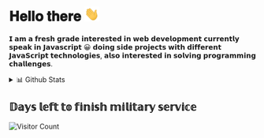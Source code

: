 <h1> 𝐇𝐞𝐥𝐥𝐨 𝐭𝐡𝐞𝐫𝐞 <img src="https://raw.githubusercontent.com/ABSphreak/ABSphreak/master/gifs/Hi.gif" width="30px"></h2>

𝗜 𝗮𝗺 𝗮 𝗳𝗿𝗲𝘀𝗵 𝗴𝗿𝗮𝗱𝗲 𝗶𝗻𝘁𝗲𝗿𝗲𝘀𝘁𝗲𝗱 𝗶𝗻 𝘄𝗲𝗯 𝗱𝗲𝘃𝗲𝗹𝗼𝗽𝗺𝗲𝗻𝘁 𝗰𝘂𝗿𝗿𝗲𝗻𝘁𝗹𝘆 𝘀𝗽𝗲𝗮𝗸 𝗶𝗻 𝗝𝗮𝘃𝗮𝘀𝗰𝗿𝗶𝗽𝘁 😀 𝗱𝗼𝗶𝗻𝗴 𝘀𝗶𝗱𝗲 𝗽𝗿𝗼𝗷𝗲𝗰𝘁𝘀 𝘄𝗶𝘁𝗵 𝗱𝗶𝗳𝗳𝗲𝗿𝗲𝗻𝘁 𝗝𝗮𝘃𝗮𝗦𝗰𝗿𝗶𝗽𝘁 𝘁𝗲𝗰𝗵𝗻𝗼𝗹𝗼𝗴𝗶𝗲𝘀, 𝗮𝗹𝘀𝗼 𝗶𝗻𝘁𝗲𝗿𝗲𝘀𝘁𝗲𝗱 𝗶𝗻 𝘀𝗼𝗹𝘃𝗶𝗻𝗴 𝗽𝗿𝗼𝗴𝗿𝗮𝗺𝗺𝗶𝗻𝗴 𝗰𝗵𝗮𝗹𝗹𝗲𝗻𝗴𝗲𝘀.

 <details>
<summary>📊 Github Stats</summary>

<p align="center"> <img src="https://github-readme-stats.vercel.app/api?username=mohanedashraf&show_icons=true&theme=gotham" alt="Mohaned Ashraf| Stats" />

</details>
<h2>𝔻𝕒𝕪𝕤 𝕝𝕖𝕗𝕥 𝕥𝕠 𝕗𝕚𝕟𝕚𝕤𝕙 𝕞𝕚𝕝𝕚𝕥𝕒𝕣𝕪 𝕤𝕖𝕣𝕧𝕚𝕔𝕖 </h2>

![Visitor Count](https://profile-counter.herokuapp.com/count.svg)
